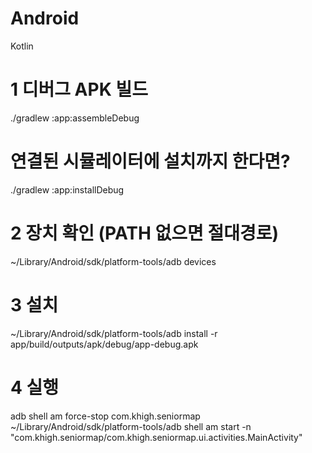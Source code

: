 # Android
Kotlin

# 1 디버그 APK 빌드
./gradlew :app:assembleDebug

# 연결된 시뮬레이터에 설치까지 한다면?
./gradlew :app:installDebug

# 2 장치 확인 (PATH 없으면 절대경로)
~/Library/Android/sdk/platform-tools/adb devices

# 3 설치
~/Library/Android/sdk/platform-tools/adb install -r app/build/outputs/apk/debug/app-debug.apk

# 4 실행
adb shell am force-stop com.khigh.seniormap
~/Library/Android/sdk/platform-tools/adb shell am start -n "com.khigh.seniormap/com.khigh.seniormap.ui.activities.MainActivity"